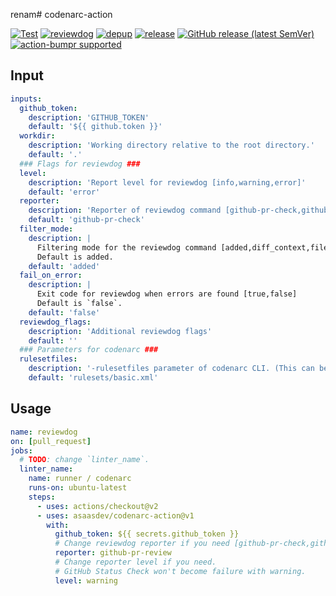 renam# codenarc-action

[![Test](https://github.com/asaasdev/codenarc-action/workflows/Test/badge.svg)](https://github.com/asaasdev/codenarc-action/actions?query=workflow%3ATest)
[![reviewdog](https://github.com/asaasdev/codenarc-action/workflows/reviewdog/badge.svg)](https://github.com/asaasdev/codenarc-action/actions?query=workflow%3Areviewdog)
[![depup](https://github.com/asaasdev/codenarc-action/workflows/depup/badge.svg)](https://github.com/asaasdev/codenarc-action/actions?query=workflow%3Adepup)
[![release](https://github.com/asaasdev/codenarc-action/workflows/release/badge.svg)](https://github.com/asaasdev/codenarc-action/actions?query=workflow%3Arelease)
[![GitHub release (latest SemVer)](https://img.shields.io/github/v/release/asaasdev/codenarc-action?logo=github&sort=semver)](https://github.com/asaasdev/codenarc-action/releases)
[![action-bumpr supported](https://img.shields.io/badge/bumpr-supported-ff69b4?logo=github&link=https://github.com/haya14busa/action-bumpr)](https://github.com/haya14busa/action-bumpr)

## Input

<!-- TODO: update -->
```yaml
inputs:
  github_token:
    description: 'GITHUB_TOKEN'
    default: '${{ github.token }}'
  workdir:
    description: 'Working directory relative to the root directory.'
    default: '.'
  ### Flags for reviewdog ###
  level:
    description: 'Report level for reviewdog [info,warning,error]'
    default: 'error'
  reporter:
    description: 'Reporter of reviewdog command [github-pr-check,github-check,github-pr-review].'
    default: 'github-pr-check'
  filter_mode:
    description: |
      Filtering mode for the reviewdog command [added,diff_context,file,nofilter].
      Default is added.
    default: 'added'
  fail_on_error:
    description: |
      Exit code for reviewdog when errors are found [true,false]
      Default is `false`.
    default: 'false'
  reviewdog_flags:
    description: 'Additional reviewdog flags'
    default: ''
  ### Parameters for codenarc ###
  rulesetfiles:
    description: '-rulesetfiles parameter of codenarc CLI. (This can be a single file path, or multiple paths separated by commas.)'
    default: 'rulesets/basic.xml'
```

## Usage
<!-- TODO: update. replace `template` with the linter name -->

```yaml
name: reviewdog
on: [pull_request]
jobs:
  # TODO: change `linter_name`.
  linter_name:
    name: runner / codenarc
    runs-on: ubuntu-latest
    steps:
      - uses: actions/checkout@v2
      - uses: asaasdev/codenarc-action@v1
        with:
          github_token: ${{ secrets.github_token }}
          # Change reviewdog reporter if you need [github-pr-check,github-check,github-pr-review].
          reporter: github-pr-review
          # Change reporter level if you need.
          # GitHub Status Check won't become failure with warning.
          level: warning
```
